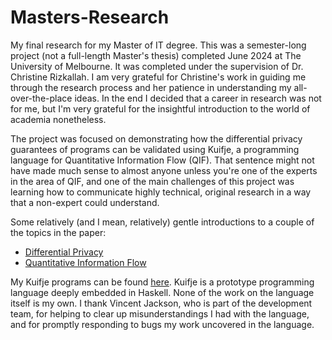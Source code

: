 # Masters-Research
My final research for my Master of IT degree. This was a semester-long project (not a full-length Master's thesis) completed June 2024 at The University of Melbourne. It was completed under the supervision of Dr. Christine Rizkallah. I am very grateful for Christine's work in guiding me through the research process and her patience in understanding my all-over-the-place ideas. In the end I decided that a career in research was not for me, but I'm very grateful for the insightful introduction to the world of academia nonetheless.

The project was focused on demonstrating how the differential privacy guarantees of programs can be validated using Kuifje, a programming language for Quantitative Information Flow (QIF). That sentence might not have made much sense to almost anyone unless you're one of the experts in the area of QIF, and one of the main challenges of this project was learning how to communicate highly technical, original research in a way that a non-expert could understand.

Some relatively (and I mean, relatively) gentle introductions to a couple of the topics in the paper:
- [Differential Privacy](https://privacytools.seas.harvard.edu/files/privacytools/files/the_algorithmic_foundations_of_differential_privacy_0.pdf)
- [Quantitative Information Flow](https://link.springer.com/book/10.1007/978-3-319-96131-6)

My Kuifje programs can be found [here](https://github.com/AH-Miller/kuifje-compiler/tree/master/PlausibleDeniability). Kuifje is a prototype programming language deeply embedded in Haskell. None of the work on the language itself is my own. I thank Vincent Jackson, who is part of the development team, for helping to clear up misunderstandings I had with the language, and for promptly responding to bugs my work uncovered in the language.
